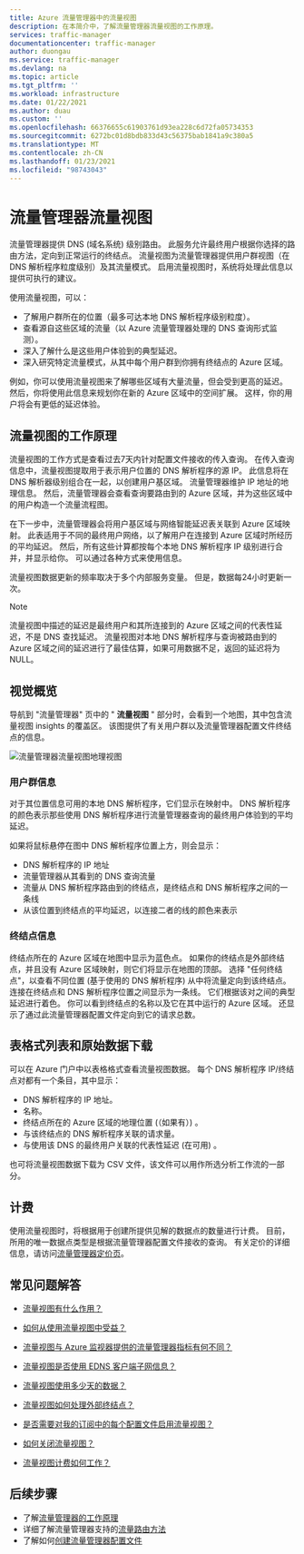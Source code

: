 ```yaml
---
title: Azure 流量管理器中的流量视图
description: 在本简介中，了解流量管理器流量视图的工作原理。
services: traffic-manager
documentationcenter: traffic-manager
author: duongau
ms.service: traffic-manager
ms.devlang: na
ms.topic: article
ms.tgt_pltfrm: ''
ms.workload: infrastructure
ms.date: 01/22/2021
ms.author: duau
ms.custom: ''
ms.openlocfilehash: 66376655c61903761d93ea228c6d72fa05734353
ms.sourcegitcommit: 6272bc01d8bdb833d43c56375bab1841a9c380a5
ms.translationtype: MT
ms.contentlocale: zh-CN
ms.lasthandoff: 01/23/2021
ms.locfileid: "98743043"
---
```

# <a name="traffic-manager-traffic-view"></a>流量管理器流量视图

流量管理器提供 DNS (域名系统) 级别路由。 此服务允许最终用户根据你选择的路由方法，定向到正常运行的终结点。 流量视图为流量管理器提供用户群视图（在 DNS 解析程序粒度级别）及其流量模式。 启用流量视图时，系统将处理此信息以提供可执行的建议。 

使用流量视图，可以：
- 了解用户群所在的位置（最多可达本地 DNS 解析程序级别粒度）。
- 查看源自这些区域的流量（以 Azure 流量管理器处理的 DNS 查询形式监测）。
- 深入了解什么是这些用户体验到的典型延迟。
- 深入研究特定流量模式，从其中每个用户群到你拥有终结点的 Azure 区域。 

例如，你可以使用流量视图来了解哪些区域有大量流量，但会受到更高的延迟。 然后，你将使用此信息来规划你在新的 Azure 区域中的空间扩展。 这样，你的用户将会有更低的延迟体验。

## <a name="how-traffic-view-works"></a>流量视图的工作原理

流量视图的工作方式是查看过去7天内针对配置文件接收的传入查询。 在传入查询信息中，流量视图提取用于表示用户位置的 DNS 解析程序的源 IP。 此信息将在 DNS 解析器级别组合在一起，以创建用户基区域。 流量管理器维护 IP 地址的地理信息。 然后，流量管理器会查看查询要路由到的 Azure 区域，并为这些区域中的用户构造一个流量流程图。
 
在下一步中，流量管理器会将用户基区域与网络智能延迟表关联到 Azure 区域映射。 此表适用于不同的最终用户网络，以了解用户在连接到 Azure 区域时所经历的平均延迟。 然后，所有这些计算都按每个本地 DNS 解析程序 IP 级别进行合并，并显示给你。 可以通过各种方式来使用信息。

流量视图数据更新的频率取决于多个内部服务变量。 但是，数据每24小时更新一次。

>[!NOTE]
>流量视图中描述的延迟是最终用户和其所连接到的 Azure 区域之间的代表性延迟，不是 DNS 查找延迟。 流量视图对本地 DNS 解析程序与查询被路由到的 Azure 区域之间的延迟进行了最佳估算，如果可用数据不足，返回的延迟将为 NULL。 

## <a name="visual-overview"></a>视觉概览

导航到 "流量管理器" 页中的 " **流量视图** " 部分时，会看到一个地图，其中包含流量视图 insights 的覆盖区。 该图提供了有关用户群以及流量管理器配置文件终结点的信息。

![流量管理器流量视图地理视图][1]

### <a name="user-base-information"></a>用户群信息

对于其位置信息可用的本地 DNS 解析程序，它们显示在映射中。 DNS 解析程序的颜色表示那些使用 DNS 解析程序进行流量管理器查询的最终用户体验到的平均延迟。

如果将鼠标悬停在图中 DNS 解析程序位置上方，则会显示：
- DNS 解析程序的 IP 地址
- 流量管理器从其看到的 DNS 查询流量
- 流量从 DNS 解析程序路由到的终结点，是终结点和 DNS 解析程序之间的一条线 
- 从该位置到终结点的平均延迟，以连接二者的线的颜色来表示

### <a name="endpoint-information"></a>终结点信息

终结点所在的 Azure 区域在地图中显示为蓝色点。 如果你的终结点是外部终结点，并且没有 Azure 区域映射，则它们将显示在地图的顶部。 选择 "任何终结点"，以查看不同位置 (基于使用的 DNS 解析程序) 从中将流量定向到该终结点。 连接在终结点和 DNS 解析程序位置之间显示为一条线。 它们根据该对之间的典型延迟进行着色。 你可以看到终结点的名称以及它在其中运行的 Azure 区域。 还显示了通过此流量管理器配置文件定向到它的请求总数。


## <a name="tabular-listing-and-raw-data-download"></a>表格式列表和原始数据下载

可以在 Azure 门户中以表格格式查看流量视图数据。 每个 DNS 解析程序 IP/终结点对都有一个条目，其中显示：

* DNS 解析程序的 IP 地址。
* 名称。
* 终结点所在的 Azure 区域的地理位置 (（如果有）) 。
* 与该终结点的 DNS 解析程序关联的请求量。
* 与使用该 DNS 的最终用户关联的代表性延迟 (在可用) 。 

也可将流量视图数据下载为 CSV 文件，该文件可以用作所选分析工作流的一部分。

## <a name="billing"></a>计费

使用流量视图时，将根据用于创建所提供见解的数据点的数量进行计费。 目前，所用的唯一数据点类型是根据流量管理器配置文件接收的查询。 有关定价的详细信息，请访问[流量管理器定价页](https://azure.microsoft.com/pricing/details/traffic-manager/)。

## <a name="faqs"></a>常见问题解答

* [流量视图有什么作用？](./traffic-manager-faqs.md#what-does-traffic-view-do)

* [如何从使用流量视图中受益？](./traffic-manager-faqs.md#how-can-i-benefit-from-using-traffic-view)

* [流量视图与 Azure 监视器提供的流量管理器指标有何不同？](./traffic-manager-faqs.md#how-is-traffic-view-different-from-the-traffic-manager-metrics-available-through-azure-monitor)

* [流量视图是否使用 EDNS 客户端子网信息？](./traffic-manager-faqs.md#does-traffic-view-use-edns-client-subnet-information)

* [流量视图使用多少天的数据？](./traffic-manager-faqs.md#how-many-days-of-data-does-traffic-view-use)

* [流量视图如何处理外部终结点？](./traffic-manager-faqs.md#how-does-traffic-view-handle-external-endpoints)

* [是否需要对我的订阅中的每个配置文件启用流量视图？](./traffic-manager-faqs.md#do-i-need-to-enable-traffic-view-for-each-profile-in-my-subscription)

* [如何关闭流量视图？](./traffic-manager-faqs.md#how-can-i-turn-off-traffic-view)

* [流量视图计费如何工作？](./traffic-manager-faqs.md#how-does-traffic-view-billing-work)

## <a name="next-steps"></a>后续步骤

- 了解[流量管理器的工作原理](traffic-manager-overview.md)
- 详细了解流量管理器支持的[流量路由方法](traffic-manager-routing-methods.md)
- 了解如何[创建流量管理器配置文件](./quickstart-create-traffic-manager-profile.md)

<!--Image references-->
[1]: ./media/traffic-manager-traffic-view-overview/trafficview.png